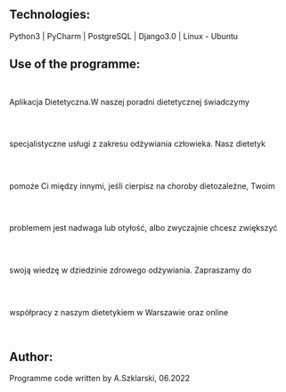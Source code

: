 ## Technologies:
<p>Python3 | PyCharm | PostgreSQL | Django3.0 | Linux - Ubuntu</p>

## Use of the programme:
<p style="line-height: 2cm;">Aplikacja Dietetyczna.W naszej poradni dietetycznej świadczymy specjalistyczne usługi z
        zakresu odżywiania człowieka. Nasz dietetyk pomoże Ci między innymi, jeśli cierpisz na choroby dietozależne,
        Twoim problemem jest nadwaga lub otyłość, albo zwyczajnie chcesz zwiększyć swoją wiedzę w dziedzinie zdrowego odżywiania.
        Zapraszamy do współpracy z naszym dietetykiem w Warszawie oraz online</p>

## Author:
Programme code written by A.Szklarski, 06.2022 

